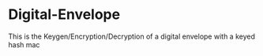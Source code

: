 # Digital-Envelope
This is the Keygen/Encryption/Decryption of a digital envelope with a keyed hash mac
